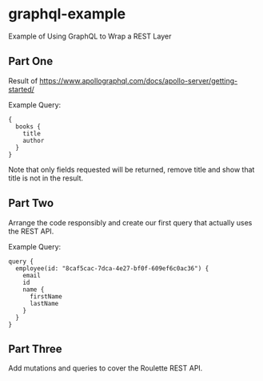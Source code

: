# graphql-example
Example of Using GraphQL to Wrap a REST Layer

## Part One
Result of https://www.apollographql.com/docs/apollo-server/getting-started/

Example Query:
```
{
  books {
    title
    author
  }
}
```

Note that only fields requested will be returned, remove title and show that title is not in the result.

## Part Two
Arrange the code responsibly and create our first query that actually uses the REST API.

Example Query:
```
query {
  employee(id: "8caf5cac-7dca-4e27-bf0f-609ef6c0ac36") {
    email
    id
    name {
      firstName
      lastName
    }
  }
}
```

## Part Three
Add mutations and queries to cover the Roulette REST API.

